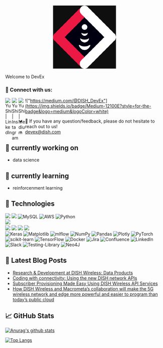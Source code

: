 <p align="center">
  <a href="http://developer.dishwireless.com" target="_blank" rel="noreferrer"><img src="https://raw.githubusercontent.com/DISHDevEx/.github/main/profile/icons/devex.png" alt="my banner"></a>
</p>
Welcome to DevEx

### 🤝 Connect with us:

<a href="https://www.linkedin.com/in/yushi95/"><img align="left" src="https://raw.githubusercontent.com/yushi1007/yushi1007/main/images/linkedin.svg" alt="Yu Shi | LinkedIn" width="21px"/></a>
<a href="https://instagram.com/yushi.95"><img align="left" src="https://raw.githubusercontent.com/yushi1007/yushi1007/main/images/instagram.svg" alt="Yu Shi | Instagram" width="21px"/></a>
<a href="https://medium.com/@DISH_DevEx"><img align="left" src="https://raw.githubusercontent.com/yushi1007/yushi1007/main/images/medium.svg" alt="Yu Shi | Medium" width="21px"/></a>
!["https://medium.com/@DISH_DevEx"](https://img.shields.io/badge/Medium-12100E?style=for-the-badge&logo=medium&logoColor=white)
</br>
- 💬 If you have any question/feedback, please do not hesitate to reach out to us!
  - devex@dish.com

## 🔭 currently working on

-  data science


## 🌱 currently learning

- reinforcenment learning


## 💼 Technologies

![](https://img.shields.io/badge/Pyspark-informational?style=flat&logo=pyspark&color=61DAFB)
![](https://img.shields.io/badge/Code-Python-informational?style=flat&logo=python&color=61DAFB)
![MySQL](https://img.shields.io/badge/mysql-%2300f.svg?style=for-the-badge&logo=mysql&logoColor=white)
![AWS](https://img.shields.io/badge/AWS-%23FF9900.svg?style=for-the-badge&logo=amazon-aws&logoColor=white)
![Python](https://img.shields.io/badge/python-3670A0?style=for-the-badge&logo=python&logoColor=ffdd54)
</br>
![](https://img.shields.io/badge/Style-Pylint-informational?style=flat&logo=Pylint&color=7952B3)
</br>
![](https://img.shields.io/badge/Tools-Pypi-informational?style=flat&logo=Pypi&color=F24E1E)
![](https://img.shields.io/badge/Tools-Pytest-informational?style=flat&logo=Pytest&color=CB3837)
![](https://img.shields.io/badge/Tools-Git-informational?style=flat&logo=Git&color=F05032)
![](https://img.shields.io/badge/Tools-GitHub-informational?style=flat&logo=GitHub&color=181717)
</br>
![Keras](https://img.shields.io/badge/Keras-%23D00000.svg?style=for-the-badge&logo=Keras&logoColor=white)
![Matplotlib](https://img.shields.io/badge/Matplotlib-%23ffffff.svg?style=for-the-badge&logo=Matplotlib&logoColor=black)
![mlflow](https://img.shields.io/badge/mlflow-%23d9ead3.svg?style=for-the-badge&logo=numpy&logoColor=blue)
![NumPy](https://img.shields.io/badge/numpy-%23013243.svg?style=for-the-badge&logo=numpy&logoColor=white)
![Pandas](https://img.shields.io/badge/pandas-%23150458.svg?style=for-the-badge&logo=pandas&logoColor=white)
![Plotly](https://img.shields.io/badge/Plotly-%233F4F75.svg?style=for-the-badge&logo=plotly&logoColor=white)
![PyTorch](https://img.shields.io/badge/PyTorch-%23EE4C2C.svg?style=for-the-badge&logo=PyTorch&logoColor=white)
![scikit-learn](https://img.shields.io/badge/scikit--learn-%23F7931E.svg?style=for-the-badge&logo=scikit-learn&logoColor=white)
![TensorFlow](https://img.shields.io/badge/TensorFlow-%23FF6F00.svg?style=for-the-badge&logo=TensorFlow&logoColor=white)
![Docker](https://img.shields.io/badge/docker-%230db7ed.svg?style=for-the-badge&logo=docker&logoColor=white)
![Jira](https://img.shields.io/badge/jira-%230A0FFF.svg?style=for-the-badge&logo=jira&logoColor=white)
![Confluence](https://img.shields.io/badge/confluence-%23172BF4.svg?style=for-the-badge&logo=confluence&logoColor=white)
![LinkedIn](https://img.shields.io/badge/linkedin-%230077B5.svg?style=for-the-badge&logo=linkedin&logoColor=white)
![Slack](https://img.shields.io/badge/Slack-4A154B?style=for-the-badge&logo=slack&logoColor=white)
![Testing-Library](https://img.shields.io/badge/-Pytest-%23E33332?style=for-the-badge&logo=Pytest&logoColor=white)
![Neo4J](https://img.shields.io/badge/Neo4j-008CC1?style=for-the-badge&logo=neo4j&logoColor=white)
## 📝 Latest Blog Posts

- [Research & Development at DISH Wireless: Data Products](https://medium.com/@DISH_DevEx/research-development-at-dish-wireless-data-products-17da5c46e79c)
- [Coding with connectivity: Using the new DISH network APIs](https://medium.com/@DISH_DevEx/coding-with-connectivity-using-the-new-dish-network-apis-f3c69f43fad4)
- [Subscriber Provisioning Made Easy Using DISH Wireless API Services](https://medium.com/@DISH_DevEx/subscriber-provisioning-made-easy-using-dish-wireless-api-services-5c7f9b84f92)
- [How DISH Wireless and Macrometa’s collaboration will make the 5G wireless network and edge more powerful and easier to program than today’s public cloud](https://medium.com/@DISH_DevEx/how-dish-wireless-and-macrometas-collaboration-will-make-the-5g-wireless-network-and-edge-more-dfd5912b263d)

## 📈 GitHub Stats 

[![Anurag's github stats](https://github-readme-stats.vercel.app/api?username=yushi1007)](https://github.com/DISHDevEx)

[![Top Langs](https://github-readme-stats.vercel.app/api/top-langs/?username=yushi1007&layout=compact)](https://github.com/DISHDevEx)

